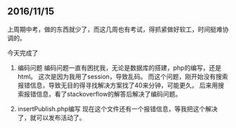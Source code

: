 ## 2016/11/15
上周期中考，做的东西就少了，而这几周也有考试，得抓紧做好软工，时间挺难协调的。

今天完成了
1. 编码问题
编码问题一直有困扰我，无论是数据库的搭建，php的编写，还是html。
这次是因为我用了session，导致乱码。
而这个问题，刚开始没有搜索报错信息，导致无目的得寻找解决方案找了40来分钟，可能更久。
后来用搜索报错信息，看了stackoverflow的解答后解决了编码问题。

2. insertPublish.php编写
现在这个文件还有一个报错信息，等我把这个解决了，就可以发布活动了。


